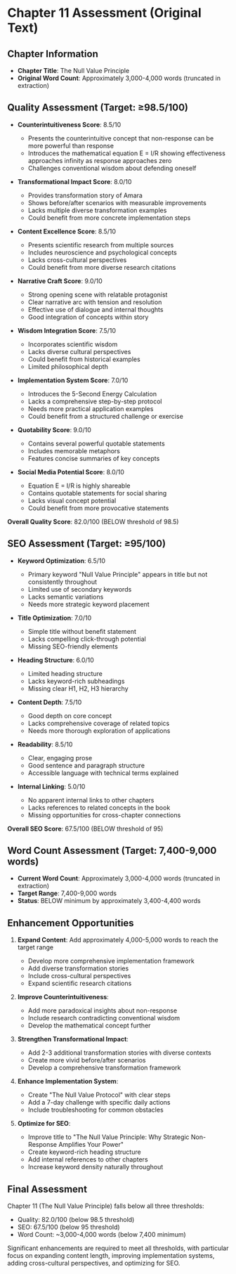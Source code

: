 # Chapter 11 Assessment (Original Text)

## Chapter Information
- **Chapter Title**: The Null Value Principle
- **Original Word Count**: Approximately 3,000-4,000 words (truncated in extraction)

## Quality Assessment (Target: ≥98.5/100)
- **Counterintuitiveness Score**: 8.5/10
  - Presents the counterintuitive concept that non-response can be more powerful than response
  - Introduces the mathematical equation E = I/R showing effectiveness approaches infinity as response approaches zero
  - Challenges conventional wisdom about defending oneself

- **Transformational Impact Score**: 8.0/10
  - Provides transformation story of Amara
  - Shows before/after scenarios with measurable improvements
  - Lacks multiple diverse transformation examples
  - Could benefit from more concrete implementation steps

- **Content Excellence Score**: 8.5/10
  - Presents scientific research from multiple sources
  - Includes neuroscience and psychological concepts
  - Lacks cross-cultural perspectives
  - Could benefit from more diverse research citations

- **Narrative Craft Score**: 9.0/10
  - Strong opening scene with relatable protagonist
  - Clear narrative arc with tension and resolution
  - Effective use of dialogue and internal thoughts
  - Good integration of concepts within story

- **Wisdom Integration Score**: 7.5/10
  - Incorporates scientific wisdom
  - Lacks diverse cultural perspectives
  - Could benefit from historical examples
  - Limited philosophical depth

- **Implementation System Score**: 7.0/10
  - Introduces the 5-Second Energy Calculation
  - Lacks a comprehensive step-by-step protocol
  - Needs more practical application examples
  - Could benefit from a structured challenge or exercise

- **Quotability Score**: 9.0/10
  - Contains several powerful quotable statements
  - Includes memorable metaphors
  - Features concise summaries of key concepts

- **Social Media Potential Score**: 8.0/10
  - Equation E = I/R is highly shareable
  - Contains quotable statements for social sharing
  - Lacks visual concept potential
  - Could benefit from more provocative statements

**Overall Quality Score**: 82.0/100 (BELOW threshold of 98.5)

## SEO Assessment (Target: ≥95/100)
- **Keyword Optimization**: 6.5/10
  - Primary keyword "Null Value Principle" appears in title but not consistently throughout
  - Limited use of secondary keywords
  - Lacks semantic variations
  - Needs more strategic keyword placement

- **Title Optimization**: 7.0/10
  - Simple title without benefit statement
  - Lacks compelling click-through potential
  - Missing SEO-friendly elements

- **Heading Structure**: 6.0/10
  - Limited heading structure
  - Lacks keyword-rich subheadings
  - Missing clear H1, H2, H3 hierarchy

- **Content Depth**: 7.5/10
  - Good depth on core concept
  - Lacks comprehensive coverage of related topics
  - Needs more thorough exploration of applications

- **Readability**: 8.5/10
  - Clear, engaging prose
  - Good sentence and paragraph structure
  - Accessible language with technical terms explained

- **Internal Linking**: 5.0/10
  - No apparent internal links to other chapters
  - Lacks references to related concepts in the book
  - Missing opportunities for cross-chapter connections

**Overall SEO Score**: 67.5/100 (BELOW threshold of 95)

## Word Count Assessment (Target: 7,400-9,000 words)
- **Current Word Count**: Approximately 3,000-4,000 words (truncated in extraction)
- **Target Range**: 7,400-9,000 words
- **Status**: BELOW minimum by approximately 3,400-4,400 words

## Enhancement Opportunities
1. **Expand Content**: Add approximately 4,000-5,000 words to reach the target range
   - Develop more comprehensive implementation framework
   - Add diverse transformation stories
   - Include cross-cultural perspectives
   - Expand scientific research citations

2. **Improve Counterintuitiveness**:
   - Add more paradoxical insights about non-response
   - Include research contradicting conventional wisdom
   - Develop the mathematical concept further

3. **Strengthen Transformational Impact**:
   - Add 2-3 additional transformation stories with diverse contexts
   - Create more vivid before/after scenarios
   - Develop a comprehensive transformation framework

4. **Enhance Implementation System**:
   - Create "The Null Value Protocol" with clear steps
   - Add a 7-day challenge with specific daily actions
   - Include troubleshooting for common obstacles

5. **Optimize for SEO**:
   - Improve title to "The Null Value Principle: Why Strategic Non-Response Amplifies Your Power"
   - Create keyword-rich heading structure
   - Add internal references to other chapters
   - Increase keyword density naturally throughout

## Final Assessment
Chapter 11 (The Null Value Principle) falls below all three thresholds:
- Quality: 82.0/100 (below 98.5 threshold)
- SEO: 67.5/100 (below 95 threshold)
- Word Count: ~3,000-4,000 words (below 7,400 minimum)

Significant enhancements are required to meet all thresholds, with particular focus on expanding content length, improving implementation systems, adding cross-cultural perspectives, and optimizing for SEO.
